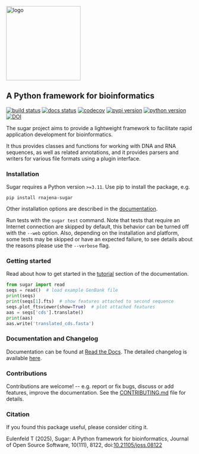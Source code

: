 <img src="https://raw.github.com/rnajena/sugar/logo/sugar_logo.png" alt="logo" width="200">

## A Python framework for bioinformatics
[![build status](https://github.com/rnajena/sugar/workflows/tests/badge.svg)](https://github.com/rnajena/sugar/actions)
[![docs status](https://readthedocs.org/projects/rnajena-sugar/badge/?version=latest)](https://rnajena-sugar.readthedocs.io)
[![codecov](https://codecov.io/gh/rnajena/sugar/branch/master/graph/badge.svg)](https://codecov.io/gh/rnajena/sugar)
[![pypi version](https://img.shields.io/pypi/v/rnajena-sugar.svg)](https://pypi.python.org/pypi/rnajena-sugar)
[![python version](https://img.shields.io/pypi/pyversions/rnajena-sugar.svg)](https://python.org)
[![DOI](https://zenodo.org/badge/DOI/10.5281/zenodo.11388074.svg)](https://doi.org/10.5281/zenodo.11388074)

The sugar project aims to provide a lightweight framework to facilitate rapid application development for bioinformatics.

It thus provides classes and functions for working with DNA and RNA sequences, as well as related annotations, and it provides parsers and writers for various file formats using a plugin interface.

### Installation

Sugar requires a Python version `>=3.11`.
Use pip to install the package, e.g.

```
pip install rnajena-sugar
```

Other installation options are described in the [documentation](https://rnajena-sugar.readthedocs.io/en/latest/src/tutorial_install.html).

Run tests with the `sugar test` command. Note that tests that require an Internet connection are skipped by default, this behavior can be turned off with the `--web` option. Also, depending on the installation and platform, some tests may be skipped or have an expected failure, to see details about the reasons please use the `--verbose` flag.

### Getting started

Read about how to get started in the [tutorial](https://rnajena-sugar.readthedocs.io/en/latest/src/tutorial_install.html) section of the documentation.

```python
from sugar import read
seqs = read()  # load example GenBank file
print(seqs)
print(seqs[1].fts)  # show features attached to second sequence
seqs.plot_ftsviewer(show=True)  # plot attached features
aas = seqs['cds'].translate()
print(aas)
aas.write('translated_cds.fasta')
```

### Documentation and Changelog

Documentation can be found at [Read the Docs](https://rnajena-sugar.readthedocs.io).
The detailed changelog is available [here](https://github.com/rnajena/sugar/blob/master/CHANGELOG).

### Contributions

Contributions are welcome! -- e.g. report or fix bugs, discuss or add features, improve the documentation.
See the [CONTRIBUTING.md](https://github.com/rnajena/sugar/blob/master/CONTRIBUTING.md) file for details.

### Citation

If you found this package useful, please consider citing it.

Eulenfeld T (2025),
Sugar: A Python framework for bioinformatics,
Journal of Open Source Software, 10(111), 8122,
doi:[10.21105/joss.08122](https://doi.org/10.21105/joss.08122)
